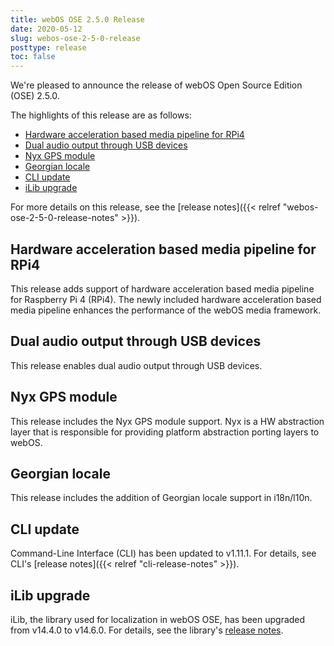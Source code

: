 ```yaml
---
title: webOS OSE 2.5.0 Release
date: 2020-05-12
slug: webos-ose-2-5-0-release
posttype: release
toc: false
---
```


We're pleased to announce the release of webOS Open Source Edition (OSE) 2.5.0.

The highlights of this release are as follows:

  - [Hardware acceleration based media pipeline for RPi4](#hardware-acceleration-based-media-pipeline-for-rpi4)
  - [Dual audio output through USB devices](#dual-audio-output-through-usb-devices)
  - [Nyx GPS module](#nyx-gps-module)
  - [Georgian locale](#georgian-locale)
  - [CLI update](#cli-update)
  - [iLib upgrade](#ilib-upgrade)

For more details on this release, see the [release notes]({{< relref "webos-ose-2-5-0-release-notes" >}}).

## Hardware acceleration based media pipeline for RPi4

This release adds support of hardware acceleration based media pipeline for Raspberry Pi 4 (RPi4). The newly included hardware acceleration based media pipeline enhances the performance of the webOS media framework.

## Dual audio output through USB devices
This release enables dual audio output through USB devices.

## Nyx GPS module

This release includes the Nyx GPS module support. Nyx is a HW abstraction layer that is responsible for providing platform abstraction porting layers to webOS.

## Georgian locale
This release includes the addition of Georgian locale support in i18n/l10n.

## CLI update

Command-Line Interface (CLI) has been updated to v1.11.1. For details, see CLI's [release notes]({{< relref "cli-release-notes" >}}).

## iLib upgrade

iLib, the library used for localization in webOS OSE, has been upgraded from v14.4.0 to v14.6.0. For details, see the library's [release notes](https://github.com/iLib-js/iLib/releases/tag/v14.6.0).
